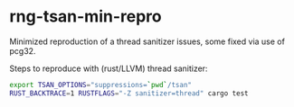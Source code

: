 # rng-tsan-min-repro

Minimized reproduction of a thread sanitizer issues, some fixed via use of
pcg32.

Steps to reproduce with (rust/LLVM) thread sanitizer:

``` bash
export TSAN_OPTIONS="suppressions=`pwd`/tsan"
RUST_BACKTRACE=1 RUSTFLAGS="-Z sanitizer=thread" cargo test
```
